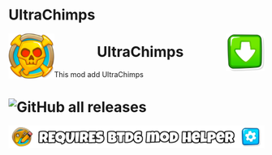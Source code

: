# UltraChimps

<a href="https://github.com/Mattcy1/UltraChimps/releases/download/BTD6-mods/UltraChimps.dll">
    <img align="left" alt="Icon" height="90" src="Icon.png">
    <img align="right" alt="Download" height="75" src="https://raw.githubusercontent.com/gurrenm3/BTD-Mod-Helper/master/BloonsTD6%20Mod%20Helper/Resources/DownloadBtn.png">
</a>

<h1 align="center">UltraChimps</h1>

This mod add UltraChimps

<h1 aling="left"><img alt="GitHub all releases" height="25" src="https://img.shields.io/github/downloads/Mattcy1/UltraChimps/total?label=Total%20Dowloads"></h1>

[![Requires BTD6 Mod Helper](https://raw.githubusercontent.com/gurrenm3/BTD-Mod-Helper/master/banner.png)](https://github.com/gurrenm3/BTD-Mod-Helper#readme)
